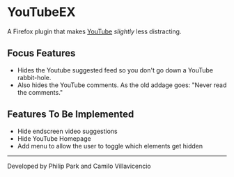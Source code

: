 # YouTubeEX

A Firefox plugin that makes [YouTube](https://youtube.com) *slightly* less distracting.

## Focus Features
* Hides the Youtube suggested feed so you don't go down a YouTube rabbit-hole.
* Also hides the YouTube comments. As the old addage goes: "Never read the comments."


## Features To Be Implemented
* Hide endscreen video suggestions
* Hide YouTube Homepage
* Add menu to allow the user to toggle which elements get hidden

---

Developed by Philip Park and Camilo Villavicencio
